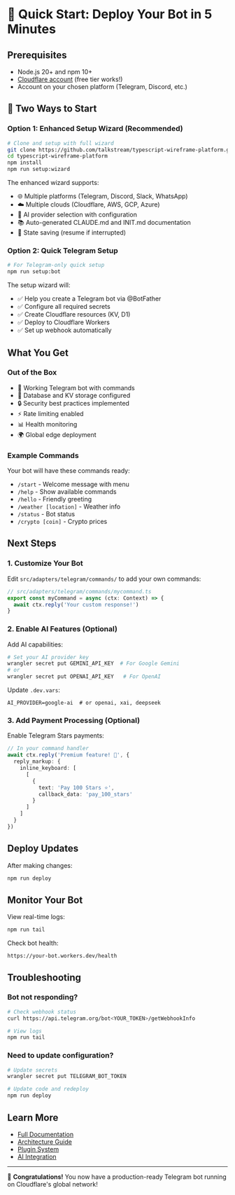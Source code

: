 # 🚀 Quick Start: Deploy Your Bot in 5 Minutes

## Prerequisites

- Node.js 20+ and npm 10+
- [Cloudflare account](https://dash.cloudflare.com/sign-up) (free tier works!)
- Account on your chosen platform (Telegram, Discord, etc.)

## 🎯 Two Ways to Start

### Option 1: Enhanced Setup Wizard (Recommended)

```bash
# Clone and setup with full wizard
git clone https://github.com/talkstream/typescript-wireframe-platform.git
cd typescript-wireframe-platform
npm install
npm run setup:wizard
```

The enhanced wizard supports:

- 🌐 Multiple platforms (Telegram, Discord, Slack, WhatsApp)
- ☁️ Multiple clouds (Cloudflare, AWS, GCP, Azure)
- 🧠 AI provider selection with configuration
- 📚 Auto-generated CLAUDE.md and INIT.md documentation
- 💾 State saving (resume if interrupted)

### Option 2: Quick Telegram Setup

```bash
# For Telegram-only quick setup
npm run setup:bot
```

The setup wizard will:

- ✅ Help you create a Telegram bot via @BotFather
- ✅ Configure all required secrets
- ✅ Create Cloudflare resources (KV, D1)
- ✅ Deploy to Cloudflare Workers
- ✅ Set up webhook automatically

## What You Get

### Out of the Box

- 🤖 Working Telegram bot with commands
- 💾 Database and KV storage configured
- 🔒 Security best practices implemented
- ⚡ Rate limiting enabled
- 📊 Health monitoring
- 🌍 Global edge deployment

### Example Commands

Your bot will have these commands ready:

- `/start` - Welcome message with menu
- `/help` - Show available commands
- `/hello` - Friendly greeting
- `/weather [location]` - Weather info
- `/status` - Bot status
- `/crypto [coin]` - Crypto prices

## Next Steps

### 1. Customize Your Bot

Edit `src/adapters/telegram/commands/` to add your own commands:

```typescript
// src/adapters/telegram/commands/mycommand.ts
export const myCommand = async (ctx: Context) => {
  await ctx.reply('Your custom response!')
}
```

### 2. Enable AI Features (Optional)

Add AI capabilities:

```bash
# Set your AI provider key
wrangler secret put GEMINI_API_KEY  # For Google Gemini
# or
wrangler secret put OPENAI_API_KEY   # For OpenAI
```

Update `.dev.vars`:

```env
AI_PROVIDER=google-ai  # or openai, xai, deepseek
```

### 3. Add Payment Processing (Optional)

Enable Telegram Stars payments:

```typescript
// In your command handler
await ctx.reply('Premium feature! 💎', {
  reply_markup: {
    inline_keyboard: [
      [
        {
          text: 'Pay 100 Stars ⭐',
          callback_data: 'pay_100_stars'
        }
      ]
    ]
  }
})
```

## Deploy Updates

After making changes:

```bash
npm run deploy
```

## Monitor Your Bot

View real-time logs:

```bash
npm run tail
```

Check bot health:

```
https://your-bot.workers.dev/health
```

## Troubleshooting

### Bot not responding?

```bash
# Check webhook status
curl https://api.telegram.org/bot<YOUR_TOKEN>/getWebhookInfo

# View logs
npm run tail
```

### Need to update configuration?

```bash
# Update secrets
wrangler secret put TELEGRAM_BOT_TOKEN

# Update code and redeploy
npm run deploy
```

## Learn More

- [Full Documentation](./README.md)
- [Architecture Guide](./docs/ARCHITECTURE_DECISIONS.md)
- [Plugin System](./examples/telegram-plugin/)
- [AI Integration](./docs/AI_PROVIDERS.md)

---

🎉 **Congratulations!** You now have a production-ready Telegram bot running on Cloudflare's global network!
